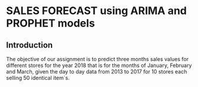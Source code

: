 # SALES FORECAST using ARIMA and PROPHET models
## Introduction
The objective of our assignment is to predict three months sales values for different stores for the year 2018 that is for the months of January, February and March, given the day to day data from 2013 to 2017 for 10 stores each selling 50 identical item`s.

